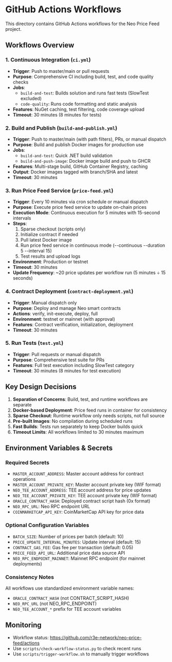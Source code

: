 # GitHub Actions Workflows

This directory contains GitHub Actions workflows for the Neo Price Feed project.

## Workflows Overview

### 1. Continuous Integration (`ci.yml`)
- **Trigger**: Push to master/main or pull requests
- **Purpose**: Comprehensive CI including build, test, and code quality checks
- **Jobs**:
  - `build-and-test`: Builds solution and runs fast tests (SlowTest excluded)
  - `code-quality`: Runs code formatting and static analysis
- **Features**: NuGet caching, test filtering, code coverage upload
- **Timeout**: 30 minutes (8 minutes for tests)

### 2. Build and Publish (`build-and-publish.yml`)
- **Trigger**: Push to master/main (with path filters), PRs, or manual dispatch
- **Purpose**: Build and publish Docker images for production use
- **Jobs**:
  - `build-and-test`: Quick .NET build validation
  - `build-and-push-image`: Docker image build and push to GHCR
- **Features**: Multi-stage build, GitHub Container Registry, caching
- **Output**: Docker images tagged with branch/SHA and latest
- **Timeout**: 30 minutes

### 3. Run Price Feed Service (`price-feed.yml`)
- **Trigger**: Every 10 minutes via cron schedule or manual dispatch
- **Purpose**: Execute price feed service to update on-chain prices
- **Execution Mode**: Continuous execution for 5 minutes with 15-second intervals
- **Steps**:
  1. Sparse checkout (scripts only)
  2. Initialize contract if needed
  3. Pull latest Docker image
  4. Run price feed service in continuous mode (--continuous --duration 5 --interval 15)
  5. Test results and upload logs
- **Environment**: Production or testnet
- **Timeout**: 30 minutes
- **Update Frequency**: ~20 price updates per workflow run (5 minutes ÷ 15 seconds)

### 4. Contract Deployment (`contract-deployment.yml`)
- **Trigger**: Manual dispatch only
- **Purpose**: Deploy and manage Neo smart contracts
- **Actions**: verify, init-execute, deploy, full
- **Environment**: testnet or mainnet (with approval)
- **Features**: Contract verification, initialization, deployment
- **Timeout**: 30 minutes

### 5. Run Tests (`test.yml`)
- **Trigger**: Pull requests or manual dispatch
- **Purpose**: Comprehensive test suite for PRs
- **Features**: Full test execution including SlowTest category
- **Timeout**: 30 minutes (8 minutes for test execution)

## Key Design Decisions

1. **Separation of Concerns**: Build, test, and runtime workflows are separate
2. **Docker-based Deployment**: Price feed runs in container for consistency
3. **Sparse Checkout**: Runtime workflow only needs scripts, not full source
4. **Pre-built Images**: No compilation during scheduled runs
5. **Fast Builds**: Tests run separately to keep Docker builds quick
6. **Timeout Limits**: All workflows limited to 30 minutes maximum

## Environment Variables & Secrets

### Required Secrets
- `MASTER_ACCOUNT_ADDRESS`: Master account address for contract operations
- `MASTER_ACCOUNT_PRIVATE_KEY`: Master account private key (WIF format)
- `NEO_TEE_ACCOUNT_ADDRESS`: TEE account address for price updates
- `NEO_TEE_ACCOUNT_PRIVATE_KEY`: TEE account private key (WIF format)
- `ORACLE_CONTRACT_HASH`: Deployed contract script hash (0x format)
- `NEO_RPC_URL`: Neo RPC endpoint URL
- `COINMARKETCAP_API_KEY`: CoinMarketCap API key for price data

### Optional Configuration Variables
- `BATCH_SIZE`: Number of prices per batch (default: 10)
- `PRICE_UPDATE_INTERVAL_MINUTES`: Update interval (default: 15)
- `CONTRACT_GAS_FEE`: Gas fee per transaction (default: 0.05)
- `PRICE_FEED_API_URL`: Additional price data source API
- `NEO_RPC_ENDPOINT_MAINNET`: Mainnet RPC endpoint (for mainnet deployments)

### Consistency Notes
All workflows use standardized environment variable names:
- `ORACLE_CONTRACT_HASH` (not CONTRACT_SCRIPT_HASH)
- `NEO_RPC_URL` (not NEO_RPC_ENDPOINT)
- `NEO_TEE_ACCOUNT_*` prefix for TEE account variables

## Monitoring

- Workflow status: https://github.com/r3e-network/neo-price-feed/actions
- Use `scripts/check-workflow-status.py` to check recent runs
- Use `scripts/trigger-workflow.sh` to manually trigger workflows